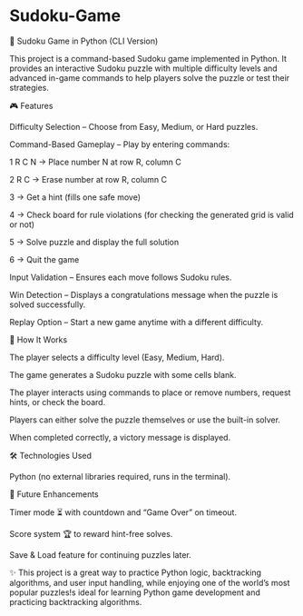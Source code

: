 # Sudoku-Game
🧩 Sudoku Game in Python (CLI Version)

This project is a command-based Sudoku game implemented in Python. It provides an interactive Sudoku puzzle with multiple difficulty levels and advanced in-game commands to help players solve the puzzle or test their strategies.

🎮 Features

Difficulty Selection – Choose from Easy, Medium, or Hard puzzles.

Command-Based Gameplay – Play by entering commands:

1 R C N → Place number N at row R, column C

2 R C → Erase number at row R, column C

3 → Get a hint (fills one safe move)

4 → Check board for rule violations (for checking the generated grid is valid or not) 

5 → Solve puzzle and display the full solution

6 → Quit the game

Input Validation – Ensures each move follows Sudoku rules.

Win Detection – Displays a congratulations message when the puzzle is solved successfully.

Replay Option – Start a new game anytime with a different difficulty.

🚀 How It Works

The player selects a difficulty level (Easy, Medium, Hard).

The game generates a Sudoku puzzle with some cells blank.

The player interacts using commands to place or remove numbers, request hints, or check the board.

Players can either solve the puzzle themselves or use the built-in solver.

When completed correctly, a victory message is displayed.

🛠️ Technologies Used

Python (no external libraries required, runs in the terminal).

📌 Future Enhancements

Timer mode ⏳ with countdown and “Game Over” on timeout.

Score system 🏆 to reward hint-free solves.

Save & Load feature for continuing puzzles later.

✨ This project is a great way to practice Python logic, backtracking algorithms, and user input handling, while enjoying one of the world’s most popular puzzles!s ideal for learning Python game development and practicing backtracking algorithms. 
